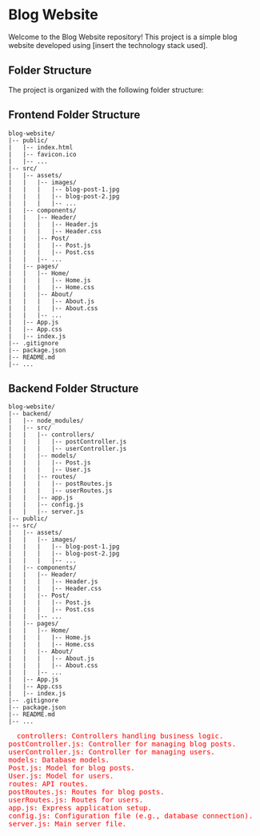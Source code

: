 # Blog Website

Welcome to the Blog Website repository! This project is a simple blog website developed using [insert the technology stack used].

## Folder Structure

The project is organized with the following folder structure:

## Frontend Folder Structure
```
blog-website/
|-- public/
|   |-- index.html
|   |-- favicon.ico
|   |-- ...
|-- src/
|   |-- assets/
|   |   |-- images/
|   |   |   |-- blog-post-1.jpg
|   |   |   |-- blog-post-2.jpg
|   |   |   |-- ...
|   |-- components/
|   |   |-- Header/
|   |   |   |-- Header.js
|   |   |   |-- Header.css
|   |   |-- Post/
|   |   |   |-- Post.js
|   |   |   |-- Post.css
|   |   |-- ...
|   |-- pages/
|   |   |-- Home/
|   |   |   |-- Home.js
|   |   |   |-- Home.css
|   |   |-- About/
|   |   |   |-- About.js
|   |   |   |-- About.css
|   |   |-- ...
|   |-- App.js
|   |-- App.css
|   |-- index.js
|-- .gitignore
|-- package.json
|-- README.md
|-- ...

```


## Backend Folder Structure
```
blog-website/
|-- backend/
|   |-- node_modules/
|   |-- src/
|   |   |-- controllers/
|   |   |   |-- postController.js
|   |   |   |-- userController.js
|   |   |-- models/
|   |   |   |-- Post.js
|   |   |   |-- User.js
|   |   |-- routes/
|   |   |   |-- postRoutes.js
|   |   |   |-- userRoutes.js
|   |   |-- app.js
|   |   |-- config.js
|   |   |-- server.js
|-- public/
|-- src/
|   |-- assets/
|   |   |-- images/
|   |   |   |-- blog-post-1.jpg
|   |   |   |-- blog-post-2.jpg
|   |   |   |-- ...
|   |-- components/
|   |   |-- Header/
|   |   |   |-- Header.js
|   |   |   |-- Header.css
|   |   |-- Post/
|   |   |   |-- Post.js
|   |   |   |-- Post.css
|   |   |-- ...
|   |-- pages/
|   |   |-- Home/
|   |   |   |-- Home.js
|   |   |   |-- Home.css
|   |   |-- About/
|   |   |   |-- About.js
|   |   |   |-- About.css
|   |   |-- ...
|   |-- App.js
|   |-- App.css
|   |-- index.js
|-- .gitignore
|-- package.json
|-- README.md
|-- ...
```
<pre style="color:red">
  controllers: Controllers handling business logic.
postController.js: Controller for managing blog posts.
userController.js: Controller for managing users.
models: Database models.
Post.js: Model for blog posts.
User.js: Model for users.
routes: API routes.
postRoutes.js: Routes for blog posts.
userRoutes.js: Routes for users.
app.js: Express application setup.
config.js: Configuration file (e.g., database connection).
server.js: Main server file.
</pre>


